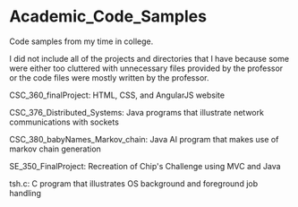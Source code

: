# Academic_Code_Samples
Code samples from my time in college.

I did not include all of the projects and directories that I have because some were either too cluttered with unnecessary files provided by the professor or the code files were mostly written by the professor.

CSC_360_finalProject: HTML, CSS, and AngularJS website

CSC_376_Distributed_Systems: Java programs that illustrate network communications with sockets

CSC_380_babyNames_Markov_chain: Java AI program that makes use of markov chain generation

SE_350_FinalProject: Recreation of Chip's Challenge using MVC and Java

tsh.c: C program that illustrates OS background and foreground job handling

